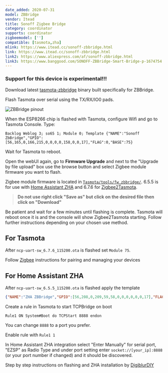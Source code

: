 ```yaml
---
date_added: 2020-07-31
model: ZBBridge
vendor: Itead
title: Sonoff Zigbee Bridge
category: coordinator
supports: coordinator
zigbeemodel: ['']
compatible: [tasmota,zha]
mlink: https://www.itead.cc/sonoff-zbbridge.html
link: https://www.itead.cc/sonoff-zbbridge.html
link2: https://www.aliexpress.com/af/sonoff-zbbridge.html
link3: https://www.banggood.com/SONOFF-ZBBridge-Smart-Bridge-p-1674754.html
---
```

<h3>Support for this device is experimental!!!</h3>

Download latest [tasmota-zbbridge](https://github.com/arendst/Tasmota/blob/firmware/firmware/tasmota/tasmota-zbbridge.bin) binary built specifically for ZBBridge.

Flash Tasmota over serial using the TX/RX/IO0 pads.

![ZBBridge pinout](https://templates.blakadder.com/assets/images/sonoff_ZBBridge_pinout.jpg)

When the ESP8266 chip is flashed with Tasmota, configure Wifi and go to Tasmota Console. Type:

```console
Backlog Weblog 3; so65 1; Module 0; Template {"NAME":"Sonoff ZbBridge","GPIO":[56,165,0,166,215,0,0,0,0,158,0,0,17],"FLAG":0,"BASE":75}
```

Wait for Tasmota to reboot. 

Open the webUI again, go to **Firmware Upgrade** and next to the "Upgrade by file upload" box use the browse button and select Zigbee module firmware you want to flash. 


Zigbee module firmware is located in [`Tasmota/tools/fw_zbbridge/`](https://github.com/arendst/Tasmota/blob/development/tools/fw_zbbridge/). 6.5.5 is for use with [Home Assistant ZHA](https://www.home-assistant.io/integrations/zha/) and 6.7.6 for [Zigbee2Tasmota](http://tasmota.github.io/docs/Zigbee).

> **Do not use right click "Save as" but click on the desired file then click on "Download"**

Be patient and wait for a few minutes until flashing is complete. Tasmota will reboot once it is and the console will show Zigbee2Tasmota starting. Follow further instructions depending on your chosen use method.

## For Tasmota
After `ncp-uart-sw_6.7.6_115200.ota` is flashed set `Module 75`.

Follow [Zigbee](http://tasmota.github.io/docs/Zigbee) instructions for pairing and managing your devices

## For Home Assistant ZHA
After `ncp-uart-sw_6.5.5_115200.ota` is flashed apply the template

```json
{"NAME":"ZHA ZBBridge","GPIO":[56,208,0,209,59,58,0,0,0,0,0,0,17],"FLAG":0,"BASE":18}
```

Create a rule in Tasmota to start TCPBridge on boot
```console
Rule1 ON System#Boot do TCPStart 8888 endon
```

You can change `8888` to a port you prefer.

Enable rule with `Rule1 1`

In Home Assistant ZHA integration select "Enter Manually" for serial port, "EZSP" as Radio Type and under port setting enter `socket://[your_ip]:8888` (or your port number if changed) and it should be discovered.

Step by step instructions on flashing and ZHA installation by [DigiblurDIY](https://www.digiblur.com/2020/07/how-to-use-sonoff-zigbee-bridge-with.html)
